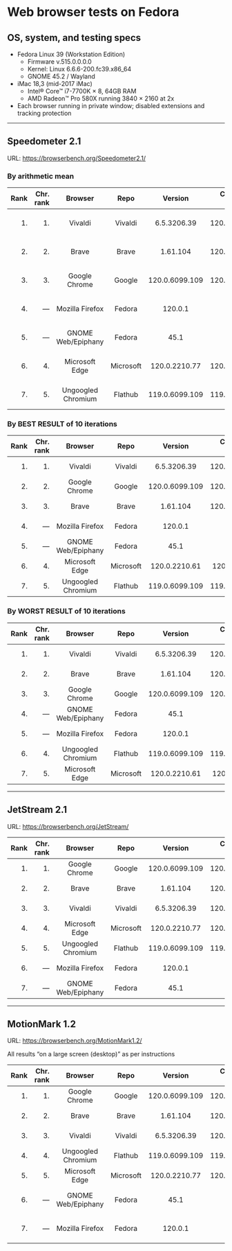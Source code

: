 # Web browser tests on Fedora

## OS, system, and testing specs

- Fedora Linux 39 (Workstation Edition)
  - Firmware v.515.0.0.0.0
  - Kernel: Linux 6.6.6-200.fc39.x86_64
  - GNOME 45.2 / Wayland
- iMac 18,3 (mid-2017 iMac)
  - Intel® Core™ i7-7700K × 8, 64GB RAM
  - AMD Radeon™ Pro 580X running 3840 × 2160 at 2x
- Each browser running in private window; disabled extensions and tracking protection

----

## Speedometer 2.1

URL: https://browserbench.org/Speedometer2.1/

### By arithmetic mean

| Rank | Chr.<br>rank | Browser | Repo | Version | Chromium<br>version | Score | Date |
|--:|--:|:-:|:-:|:-:|:-:|:-:|--:|
| 1. | 1. | Vivaldi | Vivaldi | 6.5.3206.39 | 120.0.6099.121 | 214 ± 8.0 (3.7%) | 2023-12-16 |
| 2. | 2. | Brave | Brave | 1.61.104 | 120.0.6099.115 | 206 ± 5.8 (2.8%) | 2023-12-16 |
| 3. | 3. | Google Chrome | Google | 120.0.6099.109 | 120.0.6099.109 | 206 ± 7.6 (3.7%) | 2023-12-16 |
| 4. | &mdash; | Mozilla Firefox | Fedora | 120.0.1 | &mdash; | 199 ± 9.1 (4.6%) | 2023-12-16 |
| 5. | &mdash; | GNOME Web/Epiphany | Fedora | 45.1 | &mdash; | 183 ± 2.6 (1.4%) | 2023-12-16 |
| 6. | 4. | Microsoft Edge | Microsoft | 120.0.2210.77 | 120.0.6099.110 | 169 ± 4.8 (2.9%) | 2023-12-16 |
| 7. | 5. | Ungoogled Chromium | Flathub | 119.0.6099.109 | 119.0.6099.109 | 166 ± 4.7 (2.9%) | 2023-12-16 |

### By BEST RESULT of 10 iterations

| Rank | Chr.<br>rank | Browser | Repo | Version | Chromium<br>version | Runs/<br>min. | Date |
|--:|--:|:-:|:-:|:-:|:-:|:-:|--:|
| 1. | 1. | Vivaldi | Vivaldi | 6.5.3206.39 | 120.0.6099.121 | 225.4 | 2023-12-16 |
| 2. | 2. | Google Chrome | Google | 120.0.6099.109 | 120.0.6099.109 | 219.7 | 2023-12-16 |
| 3. | 3. | Brave | Brave | 1.61.104 | 120.0.6099.115 | 215.7 | 2023-12-16 |
| 4. | &mdash; | Mozilla Firefox | Fedora | 120.0.1 | &mdash; | 210.8 | 2023-12-16 |
| 5. | &mdash; | GNOME Web/Epiphany | Fedora | 45.1 | &mdash; | 188.5 | 2023-12-16 |
| 6. | 4. | Microsoft Edge | Microsoft | 120.0.2210.61 | 120.0.6099.71  | 175.7 | 2023-12-16 |
| 7. | 5. | Ungoogled Chromium | Flathub | 119.0.6099.109 | 119.0.6099.109 | 173.9 | 2023-12-16 |

### By WORST RESULT of 10 iterations

| Rank | Chr.<br>rank | Browser | Repo | Version | Chromium<br>version | Runs/<br>min. | Date |
|--:|--:|:-:|:-:|:-:|:-:|:-:|--:|
| 1. | 1. | Vivaldi | Vivaldi | 6.5.3206.39 | 120.0.6099.121 | 193.8 | 2023-12-16  |
| 2. | 2. | Brave | Brave | 1.61.104 | 120.0.6099.115 | 187.6 | 2023-12-16 |
| 3. | 3. | Google Chrome | Google | 120.0.6099.109 | 120.0.6099.109 | 180.2 | 2023-12-16 |
| 4. | &mdash; | GNOME Web/Epiphany | Fedora | 45.1 | &mdash; | 178.4 | 2023-12-16 |
| 5. | &mdash; | Mozilla Firefox | Fedora | 120.0.1 | &mdash; | 166.5 | 2023-12-16 |
| 6. | 4. | Ungoogled Chromium | Flathub | 119.0.6099.109 | 119.0.6099.109 | 151.8 | 2023-12-16 |
| 7. | 5. | Microsoft Edge | Microsoft | 120.0.2210.61 | 120.0.6099.71  | 151.3 | 2023-12-16 |

----

## JetStream 2.1

URL: https://browserbench.org/JetStream/

| Rank | Chr.<br>rank | Browser | Repo | Version | Chromium<br>version | Score | Date |
|--:|--:|:-:|:-:|:-:|:-:|:-:|--:|
| 1. | 1. | Google Chrome | Google | 120.0.6099.109 | 120.0.6099.109 | 177.602 | 2023-12-16 |
| 2. | 2. | Brave | Brave | 1.61.104 | 120.0.6099.115 | 176.918 | 2023-12-16 |
| 3. | 3. | Vivaldi | Vivaldi | 6.5.3206.39 | 120.0.6099.121 | 176.908 | 2023-12-16 |
| 4. | 4. | Microsoft Edge | Microsoft | 120.0.2210.77 | 120.0.6099.110 | 174.280 | 2023-12-16 |
| 5. | 5. | Ungoogled Chromium | Flathub | 119.0.6099.109 | 119.0.6099.109 | 169.020 | 2023-12-16 |
| 6. | &mdash; | Mozilla Firefox | Fedora | 120.0.1 | &mdash; | 128.921 | 2023-12-16 |
| 7. | &mdash; | GNOME Web/Epiphany | Fedora | 45.1 | &mdash; | N/A | 2023-12-16 |

----

## MotionMark 1.2

URL: https://browserbench.org/MotionMark1.2/

All results “on a large screen (desktop)” as per instructions

| Rank | Chr.<br>rank | Browser | Repo | Version | Chromium<br>version | Score | Date |
|--:|--:|:-:|:-:|:-:|:-:|:-:|--:|
| 1. | 1. | Google Chrome | Google | 120.0.6099.109 | 120.0.6099.109 | 2395.40 ± 2.84% | 2023-12-16 |
| 2. | 2. | Brave | Brave | 1.61.104 | 120.0.6099.115 | 979.03 ± 2.69% | 2023-12-16 |
| 3. | 3. | Vivaldi | Vivaldi | 6.5.3206.39 | 120.0.6099.121 | 961.43 ± 2.54% | 2023-12-16 |
| 4. | 4. | Ungoogled Chromium | Flathub | 119.0.6099.109 | 119.0.6099.109 | 852.85 ± 7.82% | 2023-12-16 |
| 5. | 5. | Microsoft Edge | Microsoft | 120.0.2210.77 | 120.0.6099.110 | 843.80 ± 4.70% | 2023-12-16 |
| 6. | &mdash; | GNOME Web/Epiphany | Fedora | 45.1 | &mdash; | 262.30 ± 17.24% | 2023-12-16 |
| 7. | &mdash; | Mozilla Firefox | Fedora | 120.0.1 | &mdash; | 224.02 ± 10.22% | 2023-12-16 |

<!--
----

### *Raw data*

*(Unformatted for Markdown; best viewed in “raw” form on GH/GL.)*

#### Speedometer raw data

Google Chrome v.120.0.6099.109 (Official Build) unknown (64-bit)
2023-12-16
Arithmetic Mean: 206 ± 7.6 (3.7%)
Iteration 1	180.2 runs/min  <-- WORST
Iteration 2	206.2 runs/min
Iteration 3	199.6 runs/min
Iteration 4	213.3 runs/min
Iteration 5	206.5 runs/min
Iteration 6	203.6 runs/min
Iteration 7	219.7 runs/min  <-- BEST
Iteration 8	207.8 runs/min
Iteration 9	213.8 runs/min
Iteration 10	209.1 runs/min

Brave v.1.61.104 Chromium: 120.0.6099.115 (Official Build) (64-bit)
2023-12-16
Arithmetic Mean: 206 ± 5.8 (2.8%)
Iteration 1	187.6 runs/min  <-- WORST
Iteration 2	201.4 runs/min
Iteration 3	201.4 runs/min
Iteration 4	203.1 runs/min
Iteration 5	209.6 runs/min
Iteration 6	215.7 runs/min  <-- BEST
Iteration 7	214.0 runs/min
Iteration 8	209.5 runs/min
Iteration 9	209.0 runs/min
Iteration 10	207.2 runs/min

Microsoft Edge v.120.0.2210.77 (Official build) (64-bit)
Chromium v.120.0.6099.110
2023-12-16
Arithmetic Mean: 169 ± 4.8 (2.9%)
Iteration 1	151.3 runs/min  <-- WORST
Iteration 2	169.8 runs/min
Iteration 3	170.2 runs/min
Iteration 4	170.8 runs/min
Iteration 5	167.2 runs/min
Iteration 6	175.7 runs/min  <-- BEST
Iteration 7	174.7 runs/min
Iteration 8	170.6 runs/min
Iteration 9	168.3 runs/min
Iteration 10	171.8 runs/min

Vivaldi v.6.5.3206.39 (Stable channel) stable (64-bit)
Chromium v.120.0.6099.121
2023-12-16
Arithmetic Mean: 214 ± 8.0 (3.7%)
Iteration 1	193.8 runs/min  <-- WORST
Iteration 2	207.8 runs/min
Iteration 3	209.0 runs/min
Iteration 4	224.9 runs/min
Iteration 5	203.6 runs/min
Iteration 6	209.6 runs/min
Iteration 7	224.8 runs/min
Iteration 8	225.4 runs/min  <-- BEST
Iteration 9	222.2 runs/min
Iteration 10	223.4 runs/min

Ungoogled Chromium v.120.0.6099.109 (Official Build, ungoogled-chromium) (64-bit)
2023-12-16
Arithmetic Mean: 166 ± 4.7 (2.9%)
Iteration 1	151.8 runs/min  <-- WORST
Iteration 2	166.0 runs/min
Iteration 3	165.9 runs/min
Iteration 4	168.5 runs/min
Iteration 5	173.9 runs/min  <-- BEST
Iteration 6	172.2 runs/min
Iteration 7	170.7 runs/min
Iteration 8	168.9 runs/min
Iteration 9	159.8 runs/min
Iteration 10	161.4 runs/min

Mozilla Firefox v.120.0.1 (64-bit)
2023-12-16
Arithmetic Mean: 199 ± 9.1 (4.6%)
Iteration 1	166.5 runs/min  <-- WORST
Iteration 2	204.8 runs/min
Iteration 3	210.8 runs/min  <-- BEST
Iteration 4	201.4 runs/min
Iteration 5	199.0 runs/min
Iteration 6	203.1 runs/min
Iteration 7	201.3 runs/min
Iteration 8	189.8 runs/min
Iteration 9	208.5 runs/min
Iteration 10	203.2 runs/min

GNOME Web/Epiphany v.45.1
2023-12-16
Arithmetic Mean: 183 ± 2.6 (1.4%)
Iteration 1	184.1 runs/min
Iteration 2	179.1 runs/min
Iteration 3	186.4 runs/min
Iteration 4	185.8 runs/min
Iteration 5	179.3 runs/min
Iteration 6	186.9 runs/min
Iteration 7	182.4 runs/min
Iteration 8	178.4 runs/min  <-- WORST
Iteration 9	183.1 runs/min
Iteration 10	188.5 runs/min  <-- BEST


#### JetStream raw data

Google Chrome v.120.0.6099.109 (Official Build) unknown (64-bit)
2023-12-16
Score: 177.602

Brave v.1.61.104 with Chromium: 120.0.6099.115 (Official Build) unknown (64-bit)
2023-12-16
Score: 176.918

Microsoft Edge v.120.0.2210.61 (Official build) (64-bit)
Chromium v.120.0.6099.71
2023-12-16
Score: 174.280

Vivaldi v.6.5.3206.39 (Stable channel) (64-bit)
Chromium v.120.0.6099.121
2023-12-16
Score: 176.908

Ungoogled Chromium v.120.0.6099.109 (Official Build, ungoogled-chromium) (64-bit)
2023-12-16
Score: 169.020

Mozilla Firefox v.120.0.1 (64-bit)
2023-12-16
Score: 128.921

GNOME Web/Epiphany v.45.1
2023-12-16
Score: N/A (hung on the first test and wouldn't proceed)

#### MotionMark raw data

Google Chrome v.120.0.6099.109 (Official Build) unknown (64-bit)
2023-12-16
Score: 2395.40 ± 2.84%

Brave v.1.61.104 with Chromium: 120.0.6099.115 (Official Build) unknown (64-bit)
2023-12-16
Score: 979.03 ± 2.69%

Microsoft Edge v.120.0.2210.61 (Official build) (64-bit)
Chromium v.120.0.6099.71
2023-12-16
Score: 843.80 ± 4.70%

Vivaldi v.6.5.3206.39 (Stable channel) (64-bit)
Chromium v.120.0.6099.121
2023-12-16
Score: 961.43 ± 2.54%

Ungoogled Chromium v.120.0.6099.109 (Official Build, ungoogled-chromium) (64-bit)
2023-12-16
Score: 852.85 ± 7.82%

Mozilla Firefox v.120.0.1 (64-bit)
2023-12-16
Score: 224.02 ± 10.22%

GNOME Web/Epiphany v.45.1
2023-12-16
Score: 262.30 ± 17.24%

-->